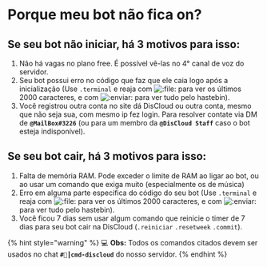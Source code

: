 # Porque meu bot não fica on?

## Se seu bot não iniciar, há 3 motivos para isso:

1. Não há vagas no plano free. É possível vê-las no 4° canal de voz do servidor.
2. Seu bot possui erro no código que faz que ele caia logo após a inicialização (Use `.terminal` e reaja com <img src="https://cdn.discordapp.com/emojis/628284247827939359.png" alt=":file:" data-size="line"> para ver os últimos 2000 caracteres, e com <img src="https://cdn.discordapp.com/emojis/590334436130684930.png" alt=":enviar:" data-size="line"> para ver tudo pelo hastebin).
3. Você registrou outra conta no site dá DisCloud ou outra conta, mesmo que não seja sua, com mesmo ip fez login. Para resolver contate via DM de **`@MailBox#3226`** (ou para um membro da **`@DisCloud Staff`** caso o bot esteja indisponível).

## Se seu bot cair, há 3 motivos para isso:

1. Falta de memória RAM. Pode exceder o limite de RAM ao ligar ao bot, ou ao usar um comando que exiga muito (especialmente os de música)
2. Erro em alguma parte específica do código do seu bot (Use `.terminal` e reaja com <img src="https://cdn.discordapp.com/emojis/628284247827939359.png" alt=":file:" data-size="line"> para ver os últimos 2000 caracteres, e com <img src="https://cdn.discordapp.com/emojis/590334436130684930.png" alt=":enviar:" data-size="line"> para ver tudo pelo hastebin).
3. Você ficou 7 dias sem usar algum comando que reinicie o timer de 7 dias para seu bot cair na DisCloud (`.reiniciar` `.resetweek` `.commit`).

{% hint style="warning" %}
💻 **Obs:** Todos os comandos citados devem ser usados no chat **`#🔌┃cmd-discloud`** do nosso servidor.
{% endhint %}
